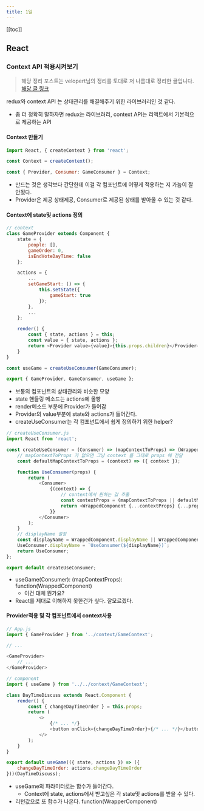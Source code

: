 ```yaml
---
title: 1일
---
```


[[toc]]

## React

### Context API 적용시켜보기

> 해당 정리 포스트는 velopert님의 정리를 토대로 저 나름대로 정리한 글입니다. [해당 글 링크](https://velopert.com/3606)

redux와 context API 는 상태관리를 해결해주기 위한 라이브러리인 것 같다.

- 좀 더 정확히 말하자면 redux는 라이브러리, context API는 리액트에서 기본적으로 제공하는 API

#### Context 만들기

~~~javascript
import React, { createContext } from 'react';

const Context = createContext();

const { Provider, Consumer: GameConsumer } = Context;
~~~

- 만드는 것은 생각보다 간단한데 이걸 각 컴포넌트에 어떻게 적용하는 지 가늠이 잘 안됬다.
-  Provider은 제공 상태제공, Consumer로 제공된 상태를 받아올 수 있는 것 같다.

#### Context에 state및 actions 정의

~~~javascript
// context
class GameProvider extends Component {
    state = {
        people: [],
        gameOrder: 0,
        isEndVoteDayTime: false
    };

    actions = {
        ...
        setGameStart: () => {
            this.setState({
                gameStart: true
            });
        },
        ...
    };

    render() {
        const { state, actions } = this;
        const value = { state, actions };
        return <Provider value={value}>{this.props.children}</Provider>;
    }
}

const useGame = createUseConsumer(GameConsumer);

export { GameProvider, GameConsumer, useGame };
~~~

- 보통의 컴포넌트의 상태관리와 비슷한 모양
- state 핸들링 메소드는 actions에 몰빵
- render메소드 부분에 Provider가 들어감
- Provider의 value부분에 state와 actions가 들어간다.
- createUseConsumer는 각 컴포넌트에서 쉽게 정의하기 위한 helper?

~~~javascript
// createUseConsumer.js
import React from 'react';

const createUseConsumer = (Consumer) => (mapContextToProps) => (WrappedComponent) => {
	// mapContextToProps 가 없으면 그냥 context 를 그대로 props 에 전달
	const defaultMapContextToProps = (context) => ({ context });

	function UseConsumer(props) {
		return (
			<Consumer>
				{(context) => {
					// context에서 원하는 값 추출
					const contextProps = (mapContextToProps || defaultMapContextToProps)(context);
					return <WrappedComponent {...contextProps} {...props} />;
				}}
			</Consumer>
		);
	}
	// displayName 설정
	const displayName = WrappedComponent.displayName || WrappedComponent.name || 'component';
	UseConsumer.displayName = `UseConsumer(${displayName})`;
	return UseConsumer;
};

export default createUseConsumer;
~~~

- useGame(Consumer): (mapContextProps): function(WrappedComponent)
  - 이건 대체 뭔가요?
- React를 제대로 이해하지 못한건가 싶다. 잘모르겠다.


#### Provider적용 및 각 컴포넌트에서 context사용

~~~javascript
// App.js
import { GameProvider } from '../context/GameContext';

// ...

<GameProvider>
    // ...
</GameProvider>
~~~

~~~javascript
// component
import { useGame } from '../../context/GameContext';

class DayTimeDiscuss extends React.Component {
	render() {
		const { changeDayTimeOrder } = this.props;
		return (
			<>
				{/* ... */}
				<button onClick={changeDayTimeOrder}>{/* ... */}</button>
			</>
		);
	}
}

export default useGame(({ state, actions }) => ({
	changeDayTimeOrder: actions.changeDayTimeOrder
}))(DayTimeDiscuss);
~~~

- useGame의 파라미터로는 함수가 들어간다.
  - Context에 state, actions에서 받고싶은 각 state및 actions를 받을 수 있다.
- 리턴값으로 또 함수가 나온다. function(WrapperComponent) 
